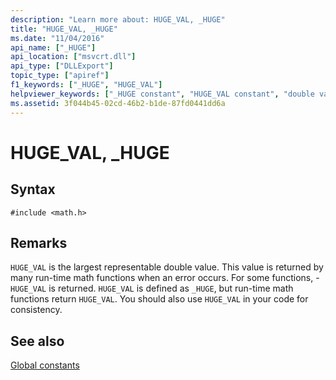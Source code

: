 ```yaml
---
description: "Learn more about: HUGE_VAL, _HUGE"
title: "HUGE_VAL, _HUGE"
ms.date: "11/04/2016"
api_name: ["_HUGE"]
api_location: ["msvcrt.dll"]
api_type: ["DLLExport"]
topic_type: ["apiref"]
f1_keywords: ["_HUGE", "HUGE_VAL"]
helpviewer_keywords: ["_HUGE constant", "HUGE_VAL constant", "double value"]
ms.assetid: 3f044b45-02cd-46b2-b1de-87fd0441dd6a
---
```

# HUGE_VAL, _HUGE

## Syntax

```
#include <math.h>
```

## Remarks

`HUGE_VAL` is the largest representable double value. This value is returned by many run-time math functions when an error occurs. For some functions, -`HUGE_VAL` is returned. `HUGE_VAL` is defined as `_HUGE`, but run-time math functions return `HUGE_VAL`. You should also use `HUGE_VAL` in your code for consistency.

## See also

[Global constants](./global-constants.md)
